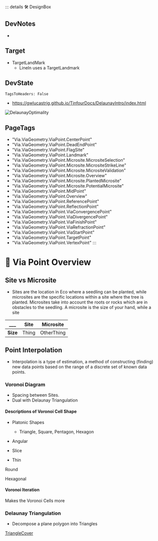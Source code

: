 ::: details 🛠 <dev>DesignBox</dev>

## DevNotes

-

## Target
- TargetLandMark
    - LineIn uses a TargetLandmark

## DevState

`TagsToHeaders: False`


- https://gwlucastrig.github.io/TinfourDocs/DelaunayIntro/index.html

![DelaunayOptimality](/Via/Voronoi/DelaunayOptimality.png)

<h2>PageTags</h2>

- "Via.ViaGeometry.ViaPoint.CenterPoint"
- "Via.ViaGeometry.ViaPoint.DeadEndPoint"
- "Via.ViaGeometry.ViaPoint.FlagSite"
- "Via.ViaGeometry.ViaPoint.Landmark"
- "Via.ViaGeometry.ViaPoint.Microsite.MicrositeSelection"
- "Via.ViaGeometry.ViaPoint.Microsite.MicrositeStrikeLine"
- "Via.ViaGeometry.ViaPoint.Microsite.MicrositeValidation"
- "Via.ViaGeometry.ViaPoint.Microsite.Overview"
- "Via.ViaGeometry.ViaPoint.Microsite.PlantedMicrosite"
- "Via.ViaGeometry.ViaPoint.Microsite.PotentialMicrosite"
- "Via.ViaGeometry.ViaPoint.MidPoint"
- "Via.ViaGeometry.ViaPoint.Overview"
- "Via.ViaGeometry.ViaPoint.ReferencePoint"
- "Via.ViaGeometry.ViaPoint.ReflectionPoint"
- "Via.ViaGeometry.ViaPoint.ViaConvergencePoint"
- "Via.ViaGeometry.ViaPoint.ViaDivergencePoint"
- "Via.ViaGeometry.ViaPoint.ViaFinishPoint"
- "Via.ViaGeometry.ViaPoint.ViaRefractionPoint"
- "Via.ViaGeometry.ViaPoint.ViaStartPoint"
- "Via.ViaGeometry.ViaPoint.TargetPoint"
- "Via.ViaGeometry.ViaPoint.VertexPoint"
:::

# 🔻 <via>Via Point Overview</via>

## Site vs Microsite

- Sites are the location in Eco where a seedling can be planted, while microsites are the specific locations within a site where the tree is planted. Microsites take into account the roots or rocks which are in obstacles to the seedling. A microsite is the size of your hand, while a site 

___ | **Site** | **Microsite**
--- | --- | ---
**Size** | Thing | OtherThing


## Point Interpolation

- Interpolation is a type of estimation, a method of constructing (finding) new data points based on the range of a discrete set of known data points.

### Voronoi Diagram

- Spacing between Sites.
- Dual with Delaunay Triangulation


#### Descriptions of Voronoi Cell Shape

- Platonic Shapes
    - Triangle, Square, Pentagon, Hexagon 

- Angular

- Slice

- Thin

Round

Hexagonal

#### Voronoi Iteration

Makes the Voronoi Cells more 

### Delaunay Triangulation

- Decompose a plane polygon into Triangles

[TriangleCover](/reference/Via/AreaCover/TriangleCover)